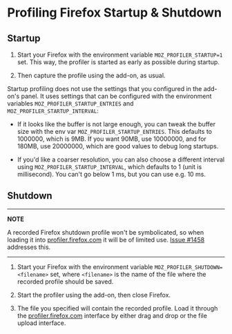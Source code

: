 # Profiling Firefox Startup & Shutdown

## Startup

1. Start your Firefox with the environment variable `MOZ_PROFILER_STARTUP=1` set. This way, the profiler is started as early as possible during startup.

2. Then capture the profile using the add-on, as usual.

Startup profiling does not use the settings that you configured in the add-on's panel. It uses settings that can be configured with the environment variables `MOZ_PROFILER_STARTUP_ENTRIES` and `MOZ_PROFILER_STARTUP_INTERVAL`:

* If it looks like the buffer is not large enough, you can tweak the buffer size with the env var `MOZ_PROFILER_STARTUP_ENTRIES`. This defaults to 1000000, which is 9MB. If you want 90MB, use 10000000, and for 180MB, use 20000000, which are good values to debug long startups.

* If you'd like a coarser resolution, you can also choose a different interval using `MOZ_PROFILER_STARTUP_INTERVAL`, which defaults to 1 (unit is millisecond). You can't go below 1 ms, but you can use e.g. 10 ms.

## Shutdown

---
**NOTE**

A recorded Firefox shutdown profile won't be symbolicated, so when loading it into [profiler.firefox.com](https://profiler.firefox.com) it will be of limited use. [Issue #1458](https://github.com/firefox-devtools/profiler/issues/1458) addresses this.

---

1. Start your Firefox with the environment variable `MOZ_PROFILER_SHUTDOWN=<filename>` set, where `<filename>` is the name of the file where the recorded profile should be saved.

2. Start the profiler using the add-on, then close Firefox.

3. The file you specified will contain the recorded profile. Load it through the [profiler.firefox.com](https://profiler.firefox.com) interface by either drag and drop or the file upload interface.
